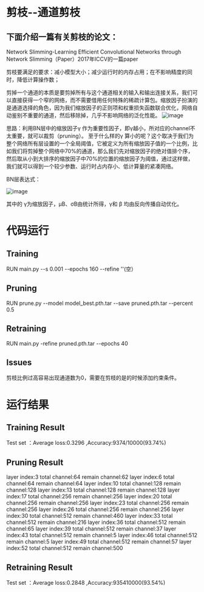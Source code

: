 # 剪枝--通道剪枝

## 下面介绍一篇有关剪枝的论文：
Network Slimming-Learning Efficient Convolutional Networks through Network Slimming（Paper）2017年ICCV的一篇paper

剪枝要满足的要求：减小模型大小；减少运行时的内存占用；在不影响精度的同时，降低计算操作数；

剪掉一个通道的本质是要剪掉所有与这个通道相关的输入和输出连接关系，我们可以直接获得一个窄的网络，而不需要借用任何特殊的稀疏计算包。缩放因子扮演的是通道选择的角色，因为我们缩放因子的正则项和权重损失函数联合优化，网络自动鉴别不重要的通道，然后移除掉，几乎不影响网络的泛化性能。
![image](https://user-images.githubusercontent.com/80331072/112111624-6998d380-8bef-11eb-8bbb-7b2cb85e1497.png)

思路：利用BN层中的缩放因子γ 作为重要性因子，即γ越小，所对应的channel不太重要，就可以裁剪（pruning）。
至于什么样的γ 算小的呢？这个取决于我们为整个网络所有层设置的一个全局阈值，它被定义为所有缩放因子值的一个比例，比如我们将剪掉整个网络中70%的通道，那么我们先对缩放因子的绝对值排个序，然后取从小到大排序的缩放因子中70%的位置的缩放因子为阈值，通过这样做，我们就可以得到一个较少参数、运行时占内存小、低计算量的紧凑网络。

BN层表达式：

![image](https://user-images.githubusercontent.com/80331072/112111348-09099680-8bef-11eb-8a96-dfabe6939d3a.png)

其中的 γ为缩放因子，µB、σB由统计所得，γ和 β 均由反向传播自动优化。


# 代码运行
## Training
RUN main.py --s 0.001  --epochs 160  --refine ''(空）
## Pruning
RUN prune.py --model model_best.pth.tar --save pruned.pth.tar --percent 0.5
## Retraining
RUN main.py -refine pruned.pth.tar --epochs 40
## Issues
剪枝比例过高容易出现通道数为0，需要在剪枝的是的时候添加约束条件。
# 运行结果
## Training Result
Test set ：Average loss:0.3296 ,Accuracy:9374/10000(93.74%)
## Pruning Result
layer index:3         total channel:64         remain channel:62
layer index:6         total channel:64         remain channel:64
layer index:10        total channel:128        remain channel:128
layer index:13        total channel:128        remain channel:128
layer index:17        total channel:256        remain channel:256
layer index:20        total channel:256        remain channel:256
layer index:23        total channel:256        remain channel:256
layer index:26        total channel:256        remain channel:256
layer index:30        total channel:512        remain channel:460
layer index:33        total channel:512        remain channel:216
layer index:36        total channel:512        remain channel:65
layer index:39        total channel:512        remain channel:37
layer index:43        total channel:512        remain channel:5
layer index:46        total channel:512        remain channel:5
layer index:49        total channel:512        remain channel:57
layer index:52        total channel:512        remain channel:500

## Retraining Result
Test set ：Average loss:0.2848 ,Accuracy:935410000(93.54%)

